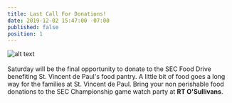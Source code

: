 ```yaml
---
title: Last Call For Donations!
date: 2019-12-02 15:47:00 -07:00
published: false
position: 1
---
```


![alt text](https://lsu-phoenix-alumni.github.io/assets/img/FoodDrive.jpg)  
<br>
Saturday will be the final opportunity to donate to the SEC Food Drive benefiting St. Vincent de Paul's food pantry. A little bit of food goes a long way for the families at St. Vincent de Paul. Bring your non perishable food donations to the SEC Championship game watch party at **RT O'Sullivans**.    